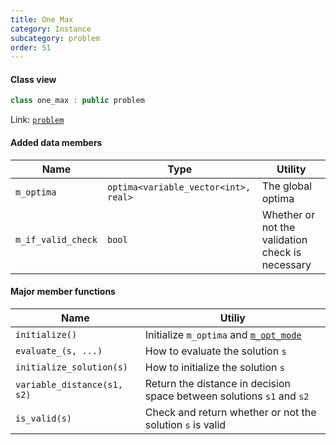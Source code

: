 ```yaml
---
title: One Max
category: Instance
subcategory: problem
order: 51
---
```


#### Class view

```c++
class one_max : public problem
```
Link: [`problem`](../problem)

#### Added data members

|Name|Type|Utility|
|-|-|-|
|`m_optima`|`optima<variable_vector<int>, real>`|The global optima|
|`m_if_valid_check`|`bool`|Whether or not the validation check is necessary|

#### Major member functions

|Name|Utiliy|
|-|-|
|`initialize()`|Initialize `m_optima` and [`m_opt_mode`](../problem/#major-data-members)|
|`evaluate_(s, ...)`|How to evaluate the solution `s`|
|`initialize_solution(s)`|How to initialize the solution `s`|
|`variable_distance(s1, s2)`|Return the distance in decision space between solutions `s1` and `s2`|
|`is_valid(s)`|Check and return whether or not the solution `s` is valid|
